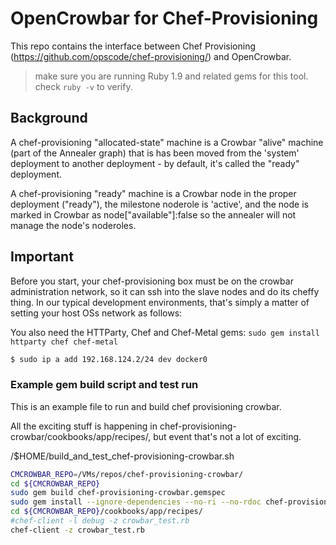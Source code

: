 # OpenCrowbar for Chef-Provisioning

This repo contains the interface between Chef Provisioning (https://github.com/opscode/chef-provisioning/) and OpenCrowbar.

> make sure you are running Ruby 1.9 and related gems for this tool.  check `ruby -v` to verify.

## Background
A chef-provisioning "allocated-state" machine is a Crowbar "alive" machine (part of the Annealer graph) that is has been moved from the 'system' deployment to another deployment - by default, it's called the "ready" deployment.

A chef-provisioning "ready" machine is a Crowbar node in the proper deployment ("ready"), the milestone noderole is 'active', and the node is marked in Crowbar as node["available"]:false so the annealer will not manage the node's noderoles.

## Important
Before you start, your chef-provisioning box must be on the crowbar administration network, so it can ssh into the slave nodes and do its cheffy thing.  In our typical development environments, that's simply a matter of setting your host OSs network as follows:

You also need the HTTParty, Chef and Chef-Metal gems: `sudo gem install httparty chef chef-metal`

```bash
$ sudo ip a add 192.168.124.2/24 dev docker0
```

### Example gem build script and test run

This is an example file to run and build chef provisioning crowbar.

All the exciting stuff is happening in chef-provisioning-crowbar/cookbooks/app/recipes/, but event that's not a lot of exciting.


 /$HOME/build_and_test_chef-provisioning-crowbar.sh

```bash
CMCROWBAR_REPO=/VMs/repos/chef-provisioning-crowbar/
cd ${CMCROWBAR_REPO}
sudo gem build chef-provisioning-crowbar.gemspec 
sudo gem install --ignore-dependencies --no-ri --no-rdoc chef-provisioning-crowbar-0.0.1.gem
cd ${CMCROWBAR_REPO}/cookbooks/app/recipes/
#chef-client -l debug -z crowbar_test.rb
chef-client -z crowbar_test.rb
```
